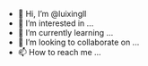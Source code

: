 - 👋 Hi, I’m @luixingll
- 👀 I’m interested in ...
- 🌱 I’m currently learning ...
- 💞️ I’m looking to collaborate on ...
- 📫 How to reach me ...

<!---
luixingll/luixingll is a ✨ special ✨ repository because its `README.md` (this file) appears on your GitHub profile.
You can click the Preview link to take a look at your changes.
--->
